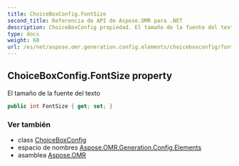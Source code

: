 ```yaml
---
title: ChoiceBoxConfig.FontSize
second_title: Referencia de API de Aspose.OMR para .NET
description: ChoiceBoxConfig propiedad. El tamaño de la fuente del texto
type: docs
weight: 60
url: /es/net/aspose.omr.generation.config.elements/choiceboxconfig/fontsize/
---
```

## ChoiceBoxConfig.FontSize property

El tamaño de la fuente del texto

```csharp
public int FontSize { get; set; }
```

### Ver también

* class [ChoiceBoxConfig](../)
* espacio de nombres [Aspose.OMR.Generation.Config.Elements](../../choiceboxconfig/)
* asamblea [Aspose.OMR](../../../)


